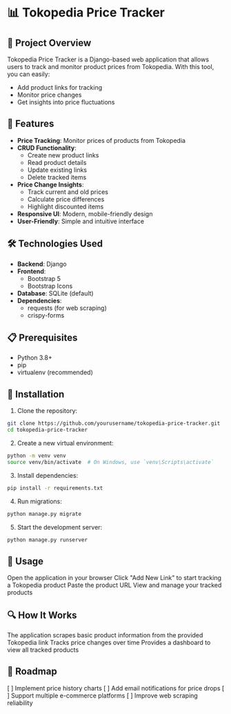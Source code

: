 # 📊 Tokopedia Price Tracker

## 🌟 Project Overview

Tokopedia Price Tracker is a Django-based web application that allows users to track and monitor product prices from Tokopedia. With this tool, you can easily:
- Add product links for tracking
- Monitor price changes
- Get insights into price fluctuations

## 🚀 Features

- **Price Tracking**: Monitor prices of products from Tokopedia
- **CRUD Functionality**: 
  - Create new product links
  - Read product details
  - Update existing links
  - Delete tracked items
- **Price Change Insights**:
  - Track current and old prices
  - Calculate price differences
  - Highlight discounted items
- **Responsive UI**: Modern, mobile-friendly design
- **User-Friendly**: Simple and intuitive interface

## 🛠 Technologies Used

- **Backend**: Django
- **Frontend**: 
  - Bootstrap 5
  - Bootstrap Icons
- **Database**: SQLite (default)
- **Dependencies**: 
  - requests (for web scraping)
  - crispy-forms

## 📋 Prerequisites

- Python 3.8+
- pip
- virtualenv (recommended)

## 🔧 Installation

1. Clone the repository:
```bash
git clone https://github.com/yourusername/tokopedia-price-tracker.git
cd tokopedia-price-tracker
```

2. Create a new virtual environment:
```bash
python -m venv venv
source venv/bin/activate  # On Windows, use `venv\Scripts\activate`

```

3. Install dependencies:
```bash
pip install -r requirements.txt
```

4. Run migrations:
```bash
python manage.py migrate
```

5. Start the development server:
```bash
python manage.py runserver
```


## 🌈 Usage

Open the application in your browser
Click "Add New Link" to start tracking a Tokopedia product
Paste the product URL
View and manage your tracked products


## 🔍 How It Works
The application scrapes basic product information from the provided Tokopedia link
Tracks price changes over time
Provides a dashboard to view all tracked products
 
## 🚧 Roadmap
[ ] Implement price history charts
[ ] Add email notifications for price drops
[ ] Support multiple e-commerce platforms
[ ] Improve web scraping reliability

